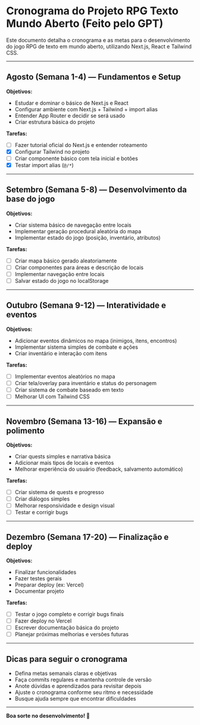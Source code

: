 # Cronograma do Projeto RPG Texto Mundo Aberto (Feito pelo GPT)

Este documento detalha o cronograma e as metas para o desenvolvimento do jogo RPG de texto em mundo aberto, utilizando Next.js, React e Tailwind CSS.

---

## Agosto (Semana 1-4) — Fundamentos e Setup

**Objetivos:**

- Estudar e dominar o básico de Next.js e React
- Configurar ambiente com Next.js + Tailwind + import alias
- Entender App Router e decidir se será usado
- Criar estrutura básica do projeto

**Tarefas:**

- [ ] Fazer tutorial oficial do Next.js e entender roteamento
- [x] Configurar Tailwind no projeto
- [ ] Criar componente básico com tela inicial e botões
- [x] Testar import alias (`@/*`)

---

## Setembro (Semana 5-8) — Desenvolvimento da base do jogo

**Objetivos:**

- Criar sistema básico de navegação entre locais
- Implementar geração procedural aleatória do mapa
- Implementar estado do jogo (posição, inventário, atributos)

**Tarefas:**

- [ ] Criar mapa básico gerado aleatoriamente
- [ ] Criar componentes para áreas e descrição de locais
- [ ] Implementar navegação entre locais
- [ ] Salvar estado do jogo no localStorage

---

## Outubro (Semana 9-12) — Interatividade e eventos

**Objetivos:**

- Adicionar eventos dinâmicos no mapa (inimigos, itens, encontros)
- Implementar sistema simples de combate e ações
- Criar inventário e interação com itens

**Tarefas:**

- [ ] Implementar eventos aleatórios no mapa
- [ ] Criar tela/overlay para inventário e status do personagem
- [ ] Criar sistema de combate baseado em texto
- [ ] Melhorar UI com Tailwind CSS

---

## Novembro (Semana 13-16) — Expansão e polimento

**Objetivos:**

- Criar quests simples e narrativa básica
- Adicionar mais tipos de locais e eventos
- Melhorar experiência do usuário (feedback, salvamento automático)

**Tarefas:**

- [ ] Criar sistema de quests e progresso
- [ ] Criar diálogos simples
- [ ] Melhorar responsividade e design visual
- [ ] Testar e corrigir bugs

---

## Dezembro (Semana 17-20) — Finalização e deploy

**Objetivos:**

- Finalizar funcionalidades
- Fazer testes gerais
- Preparar deploy (ex: Vercel)
- Documentar projeto

**Tarefas:**

- [ ] Testar o jogo completo e corrigir bugs finais
- [ ] Fazer deploy no Vercel
- [ ] Escrever documentação básica do projeto
- [ ] Planejar próximas melhorias e versões futuras

---

## Dicas para seguir o cronograma

- Defina metas semanais claras e objetivas
- Faça commits regulares e mantenha controle de versão
- Anote dúvidas e aprendizados para revisitar depois
- Ajuste o cronograma conforme seu ritmo e necessidade
- Busque ajuda sempre que encontrar dificuldades

---

**Boa sorte no desenvolvimento! 🚀**
